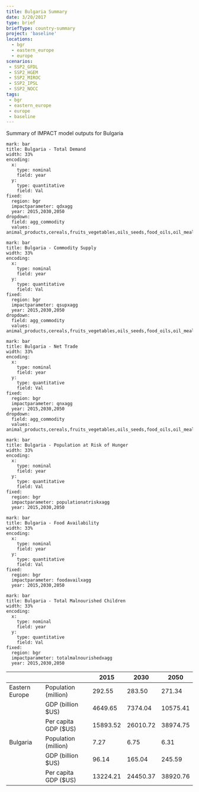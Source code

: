 ```yaml
---
title: Bulgaria Summary
date: 3/20/2017
type: brief
briefType: country-summary
project: 'baseline'
locations:
  - bgr
  - eastern_europe
  - europe
scenarios:
 - SSP2_GFDL
 - SSP2_HGEM
 - SSP2_MIROC
 - SSP2_IPSL
 - SSP2_NOCC
tags:
 - bgr
 - eastern_europe
 - europe
 - baseline
---
```

Summary of IMPACT model outputs for Bulgaria

```chart
mark: bar
title: Bulgaria - Total Demand
width: 33%
encoding:
  x:
    type: nominal
    field: year
  y:
    type: quantitative
    field: Val
fixed:
  region: bgr
  impactparameter: qdxagg
  year: 2015,2030,2050
dropdown:
  field: agg_commodity
  values: animal_products,cereals,fruits_vegetables,oils_seeds,food_oils,oil_meals,other,pulses,roots_tubers,sugar
```

```chart
mark: bar
title: Bulgaria - Commodity Supply
width: 33%
encoding:
  x:
    type: nominal
    field: year
  y:
    type: quantitative
    field: Val
fixed:
  region: bgr
  impactparameter: qsupxagg
  year: 2015,2030,2050
dropdown:
  field: agg_commodity
  values: animal_products,cereals,fruits_vegetables,oils_seeds,food_oils,oil_meals,other,pulses,roots_tubers,sugar
```

```chart
mark: bar
title: Bulgaria - Net Trade
width: 33%
encoding:
  x:
    type: nominal
    field: year
  y:
    type: quantitative
    field: Val
fixed:
  region: bgr
  impactparameter: qnxagg
  year: 2015,2030,2050
dropdown:
  field: agg_commodity
  values: animal_products,cereals,fruits_vegetables,oils_seeds,food_oils,oil_meals,other,pulses,roots_tubers,sugar
```

```chart
mark: bar
title: Bulgaria - Population at Risk of Hunger
width: 33%
encoding:
  x:
    type: nominal
    field: year
  y:
    type: quantitative
    field: Val
fixed:
  region: bgr
  impactparameter: populationatriskxagg
  year: 2015,2030,2050
```

```chart
mark: bar
title: Bulgaria - Food Availability
width: 33%
encoding:
  x:
    type: nominal
    field: year
  y:
    type: quantitative
    field: Val
fixed:
  region: bgr
  impactparameter: foodavailxagg
  year: 2015,2030,2050
```

```chart
mark: bar
title: Bulgaria - Total Malnourished Children
width: 33%
encoding:
  x:
    type: nominal
    field: year
  y:
    type: quantitative
    field: Val
fixed:
  region: bgr
  impactparameter: totalmalnourishedxagg
  year: 2015,2030,2050
```

|   |   | 2015 | 2030 | 2050 |
|---|---|---|---|---|
| Eastern Europe | Population (million) | 292.55 | 283.50 | 271.34 |
|  | GDP (billion $US) | 4649.65 | 7374.04 | 10575.41 |
|  | Per capita GDP ($US) | 15893.52 | 26010.72 | 38974.75 |
| Bulgaria | Population (million) | 7.27 | 6.75 | 6.31 |
|  | GDP (billion $US) | 96.14 | 165.04 | 245.59 |
|  | Per capita GDP ($US) | 13224.21| 24450.37| 38920.76|